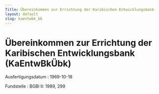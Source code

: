 ```yaml
---
Title: Übereinkommen zur Errichtung der Karibischen Entwicklungsbank
layout: default
slug: kaentwbk_bk
---
```


# Übereinkommen zur Errichtung der Karibischen Entwicklungsbank (KaEntwBkÜbk)

Ausfertigungsdatum
:   1969-10-18

Fundstelle
:   BGBl II: 1989, 299

